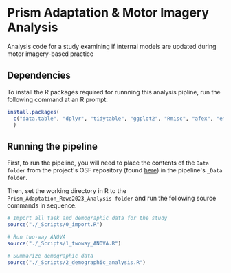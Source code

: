 # Prism Adaptation & Motor Imagery Analysis
Analysis code for a study examining if internal models are updated during motor imagery-based practice

## Dependencies

To install the R packages required for runnning this analysis pipline, run the following command at an R prompt: 

```r
install.packages(
  c("data.table", "dplyr", "tidytable", "ggplot2", "Rmisc", "afex", "emmeans", "performance", "car")
  )
```

## Running the pipeline

First, to run the pipeline, you will need to place the contents of the ```Data folder``` from the project's OSF repository (found [here](https://osf.io/6tv5m/files/osfstorage)) in the pipeline's ```_Data folder```. 

Then, set the working directory in R to the ```Prism_Adaptation_Rowe2023_Analysis folder``` and run the following source commands in sequence.

```r
# Import all task and demographic data for the study
source("./_Scripts/0_import.R")

# Run two-way ANOVA
source("./_Scripts/1_twoway_ANOVA.R")

# Summarize demographic data
source("./_Scripts/2_demographic_analysis.R")
```
